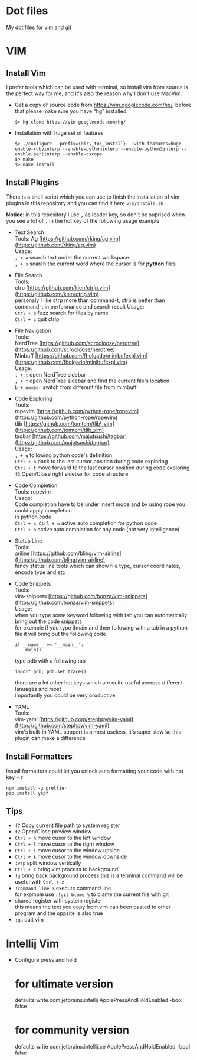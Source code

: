Dot files
=========

My dot files for vim and git

VIM
========

Install Vim
--------

I prefer tools which can be used with terminal, so install vim from source is
the perfect way for me, and it's also the reason why I don't use MacVim.

*   Get a copy of source code from https://vim.googlecode.com/hg/, before that please
make sure you have "hg" installed

        $> hg clone https://vim.googlecode.com/hg/

*   Installation with huge set of features

        $> ./configure --prefix={dir\_to\_install} --with-features=huge --enable-rubyinterp --enable-pythoninterp --enable-python3interp --enable-perlinterp --enable-cscope  
        $> make  
        $> make install  

Install Plugins
--------

There is a shell script which you can use to finish the installation of vim plugins
in this repository and you can find it here `vim/install.sh`

**Notice**: in this repository I use `,` as leader key, so don't be suprised when you see
a lot of `,` in the hot key of the following usage example

*   Text Search  
    Tools:
    Ag [https://github.com/rking/ag.vim](https://github.com/rking/ag.vim)  
    Usage:  
    `, + a` search text under the current workspace  
    `, + s` search the current word where the cursor is for **python** files
*   File Search  
    Tools:  
    ctrp [https://github.com/kien/ctrlp.vim](https://github.com/kien/ctrlp.vim)  
    personaly I like ctrp more than command-t, ctrp is better than command-t in
    performance and search result
    Usage:   
    `Ctrl + p` fuzz search for files by name  
    `Ctrl + c` quit ctrlp
*   File Navigation  
    Tools:  
    NerdTree [https://github.com/scrooloose/nerdtree](https://github.com/scrooloose/nerdtree)  
    Minbuff [https://github.com/fholgado/minibufexpl.vim](https://github.com/fholgado/minibufexpl.vim)  
    Usage:   
    `, + t` open NerdTree sidebar  
    `, + f` open NerdTree sidebar and find the current file's location  
    `b + number` switch from different file from mimbuff  
*   Code Exploring  
    Tools:   
    ropevim [https://github.com/python-rope/ropevim](https://github.com/python-rope/ropevim)  
    tlib [https://github.com/tomtom/tlib\_vim](https://github.com/tomtom/tlib_vim)  
    tagbar [https://github.com/majutsushi/tagbar](https://github.com/majutsushi/tagbar)  
    Usage:   
    `, + g` following python code's definition  
    `Ctrl + o` back to the last cursor position during code exploring  
    `Ctrl + t` move forward to the last cursor position during code exploring  
    `f3` Open/Close right sidebar for code structure  
*   Code Completion  
    Tools: ropevim  
    Usage:  
    Code completion have to be under insert mode and by using rope you could apply completion  
    in python code  
    `Ctrl + x Ctrl + o` active auto completion for python code  
    `Ctrl + n` active auto completion for any code (not very intelligence)
*   Status Line  
    Tools:  
    ariline [https://github.com/bling/vim-airline](https://github.com/bling/vim-airline)  
    fancy status line tools which can show file type, cursor coordinates, encode type and etc
*   Code Snippets  
    Tools:  
    vim-snippets [https://github.com/honza/vim-snippets](https://github.com/honza/vim-snippets)  
    Usage:  
    when you type some keyword following with tab you can automatically bring out the code snippets  
    for example if you type ifmain and then following with a tab in a python file it will bring out
    the following code

        if __name__ == '__main__':
            main()

    type pdb with a following tab

        import pdb; pdb.set_trace()

    there are a lot other hot keys which are quite useful accross different lanuages and most  
    importantly you could be very productive
*   YAML  
    Tools:  
    vim-yaml [https://github.com/stephpy/vim-yaml](https://github.com/stephpy/vim-yaml)  
    vim's built-in YAML support is almost useless, it's super slow so this plugin can make a difference

Install Formatters
------------------
Install formatters could let you unlock auto formatting your code with hot key <leader> + r

    npm install -g prettier
    pip install yapf

Tips
---------
*   `f7` Copy current file path to system register
*   `f2` Open/Close preview window
*   `Ctrl + h` move cusor to the left window
*   `Ctrl + l` move cusor to the right window
*   `Ctrl + i` move cusor to the window upside
*   `Ctrl + k` move cusor to the window downside
*   `:vsp` split window vertically
*   `Ctrl + z` bring vim process to background
*   `fg` bring back background process this is a terminal command will be useful with `Ctrl + z`
*   `!command_line %` execute command line  
    for example use `:!git blame %` to blame the current file with git
*   shared register with system register  
    this means the text you copy from vim can been pasted to other program and the oppsite is also true
*   `:qa` quit vim

Intellij Vim
============

* Configure press and hold

    # for ultimate version
    defaults write com.jetbrains.intellij ApplePressAndHoldEnabled -bool false
    # for community version
    defaults write com.jetbrains.intellij.ce ApplePressAndHoldEnabled -bool false
